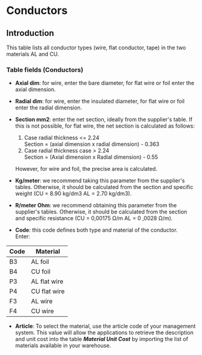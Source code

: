 # Conductors

## Introduction
This table lists all conductor types (wire, flat conductor, tape) in the two materials AL and CU.

### Table fields (Conductors)
- **Axial dim**: for wire, enter the bare diameter, for flat wire or foil enter the axial dimension.
- **Radial dim**: for wire, enter the insulated diameter, for flat wire or foil enter the radial dimension.
- **Section mm2**: enter the net section, ideally from the supplier's table. If this is not possible, for flat wire, the net section is calculated as follows: 
  1. Case radial thickness <= 2.24  <br>Section = (axial dimension x radial dimension) - 0.363
  2. Case radial thickness case > 2.24 <br>
    Section = (Axial dimension x Radial dimension) - 0.55

    However, for wire and foil, the precise area is calculated.

- **Kg/meter**: we recommend taking this parameter from the supplier's tables. Otherwise, it should be calculated from the section and specific weight (CU = 8.90 kg/dm3 AL = 2.70 kg/dm3).
- **R/meter Ohm**: we recommend obtaining this parameter from the supplier's tables. Otherwise, it should be calculated from the section and specific resistance (CU = 0,00175  &#8486;/m  AL = 0 ,0028  &#8486;/m).
- **Code**: this code defines both type and material of the conductor.<br>Enter:

| Code | Material            |
|--------|----------------------|
| B3     | AL foil             |
| B4     | CU foil             |
| P3     | AL flat wire  |
| P4     | CU flat wire  |
| F3     | AL wire	 |
| F4     | CU wire  |

  
- **Article**: To select the material, use the article code of your management system. This value will allow the applications to retrieve the description and unit cost into the table ***Material Unit Cost*** by importing the list of materials available in your warehouse.